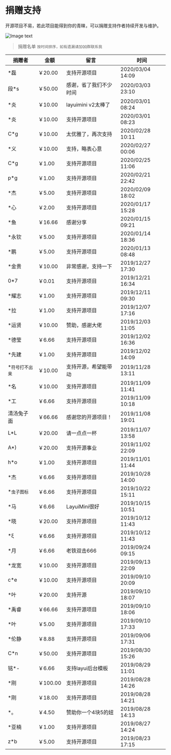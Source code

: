 # 捐赠支持
 
 
开源项目不易，若此项目能得到你的青睐，可以捐赠支持作者持续开发与维护。

 ![Image text](https://chung-common.oss-cn-beijing.aliyuncs.com/donate_qrcode.png)
 
 > 捐赠名单 `按时间排序，如有遗漏请加QQ群联系我`
 
| 捐赠者 | 金额 | 留言| 时间 |
| --- | --- | --- | --- |
| *磊| ￥20.00 | 支持开源项目| 2020/03/04 14:09|
| 段*s| ￥50.00 | 感谢，省了我们不少时间| 2020/03/03 23:10|
| *炎| ￥10.00 | layuimini v2太棒了| 2020/03/01 08:24|
| *炎| ￥10.00 | 支持开源项目| 2020/03/01 08:23|
| C*g| ￥10.00 | 太优雅了，再次支持| 2020/02/28 10:11|
| *义| ￥10.00 | 支持，略表心意| 2020/02/27 00:06|
| C*g| ￥1.00 | 支持开源项目| 2020/02/25 11:06|
| p*g| ￥1.00 | 支持开源项目| 2020/02/21 22:42|
| *杰| ￥5.00 | 支持开源项目| 2020/02/09 18:02| 
| *心| ￥2.00 | 支持开源项目| 2020/01/17 15:28| 
| *鱼| ￥16.66 | 感谢分享| 2020/01/15 09:21| 
| *永钦| ￥5.00 | 支持开源项目| 2020/01/14 18:36| 
| *鹏| ￥5.00 | 支持开源项目| 2020/01/13 08:48| 
| *金贵| ￥10.00 | 非常感谢，支持一下| 2019/12/27 17:30| 
| 0*7 | ￥0.01 | 支持开源项目| 2019/12/21 16:34| 
| *耀志 | ￥1.00 | 支持开源项目| 2019/12/11 09:30| 
| *拉 | ￥1.00 | 支持开源项目| 2019/12/07 17:16| 
| *运贤 | ￥10.00 | 赞助，感谢大佬| 2019/12/03 11:05| 
| *德莹 | ￥6.66 | 支持开源项目| 2019/12/02 16:36| 
| *先建 | ￥1.00 | 支持开源项目| 2019/12/02 14:09| 
| *`符号打不出来` | ￥10.00 | 支持开源，希望能带动| 2019/11/28 13:11| 
| *名 | ￥10.00 | 支持开源项目| 2019/11/09 11:41| 
| *工 | ￥6.66 | 支持开源项目| 2019/11/09 10:18| 
| 清汤兔子面 | ￥66.66 | 感谢您的开源项目！| 2019/11/08 19:01|
| L*L | ￥20.00 | 请一点点一杯| 2019/11/07 13:58|
| A*) | ￥20.00 | 支持开源事业 | 2019/11/02 22:09 |
| h*o | ￥1.00 | 支持开源项目 | 2019/11/01 11:44 |
| *杰 | ￥6.66 | 支持开源项目 | 2019/10/28 14:00 |
| *`虫子图标` | ￥6.66 | 支持开源项目 | 2019/10/22 15:11 |
| *马 | ￥6.66| LayuiMini很好 | 2019/10/15 10:51 |
| *晓 | ￥20.00 | 支持开源项目 | 2019/10/12 11:43 |
| *ξ | ￥6.66 | 支持开源项目 | 2019/10/12 11:43 |
| *月 | ￥6.66 | 老铁双击666 | 2019/09/24 09:15 |
| *龙宽 | ￥10.00 | 支持开源项目 | 2019/09/13 22:09 |
| c*e | ￥10.00 | 支持开源项目 | 2019/09/10 20:09 |
| *叶 | ￥20.00 | 支持开源 | 2019/09/10 18:07 |
| *禹睿 | ￥66.66 | 支持开源项目 | 2019/09/10 18:06
| *叶 | ￥5.00 | 支持开源项目 | 2019/09/10 17:33 |
| *伦静 | ￥8.88 | 支持开源项目 | 2019/09/06 17:31 |
| C*n | ￥50.00 | 支持开源项目 | 2019/08/30 15:26 |
| 铭*- | ￥6.66 | 支持layui后台模板 | 2019/08/29 11:01 |
| *刚 | ￥100.00 | 支持开源项目 | 2019/08/28 14:26 |
| *刚 | ￥18.00 | 支持开源项目 | 2019/08/28 14:21 |
| *。| ￥4.50 | 赞助你一个4块5的妞 | 2019/08/28 14:13 |
| *亚楠 | ￥1.00  | 支持开源项目 | 2019/08/27 14:24 |
| z*b | ￥5.00  | 支持开源项目 | 2019/08/23 17:15 |